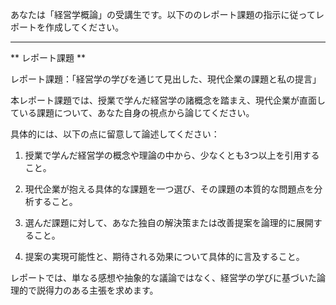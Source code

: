 あなたは「経営学概論」の受講生です。以下ののレポート課題の指示に従ってレポートを作成してください。

---------------------------------------
** レポート課題 **

レポート課題：「経営学の学びを通じて見出した、現代企業の課題と私の提言」

本レポート課題では、授業で学んだ経営学の諸概念を踏まえ、現代企業が直面している課題について、あなた自身の視点から論じてください。

具体的には、以下の点に留意して論述してください：

1. 授業で学んだ経営学の概念や理論の中から、少なくとも3つ以上を引用すること。

2. 現代企業が抱える具体的な課題を一つ選び、その課題の本質的な問題点を分析すること。

3. 選んだ課題に対して、あなた独自の解決策または改善提案を論理的に展開すること。

4. 提案の実現可能性と、期待される効果について具体的に言及すること。

レポートでは、単なる感想や抽象的な議論ではなく、経営学の学びに基づいた論理的で説得力のある主張を求めます。